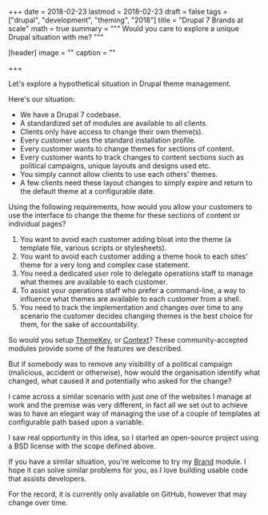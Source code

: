 +++
date = 2018-02-23
lastmod = 2018-02-23
draft = false
tags = ["drupal", "development", "theming", "2018"]
title = "Drupal 7 Brands at scale"
math = true
summary = """
Would you care to explore a unique Drupal situation with me?
"""

[header]
image = ""
caption = ""

+++

Let's explore a hypothetical situation in Drupal theme management.

Here's our situation:

* We have a Drupal 7 codebase.
* A standardized set of modules are available to all clients.
* Clients only have access to change their own theme(s).
* Every customer uses the standard installation profile.
* Every customer wants to change themes for sections of content.
* Every customer wants to track changes to content sections such as political campaigns, unique layouts and designs used etc.
* You simply cannot allow clients to use each others' themes.
* A few clients need these layout changes to simply expire and return to the default theme at a configurable date.

Using the following requirements, how would you allow your customers to use the interface to change the theme for these sections of content or individual pages?

1. You want to avoid each customer adding bloat into the theme (a template file, various scripts or stylesheets).
2. You want to avoid each customer adding a theme hook to each sites' theme for a very long and complex case statement.
3. You need a dedicated user role to delegate operations staff to manage what themes are available to each customer.
4. To assist your operations staff who prefer a command-line, a way to influence what themes are available to each customer from a shell.
5. You need to track the implementation and changes over time to any scenario the customer decides changing themes is the best choice for them, for the sake of accountability.

So would you setup [ThemeKey](https://www.drupal.org/project/themekey), or [Context](https://www.drupal.org/project/context)? These community-accepted modules provide some of the features we described.

But if somebody was to remove any visibility of a political campaign (malicious, accident or otherwise), how would the organisation identify what changed, what caused it and potentially who asked for the change?

I came across a similar scenario with just one of the websites I manage at work and the premise was very different, in fact all we set out to achieve was to have an elegant way of managing the use of a couple of templates at configurable path based upon a variable.
 
I saw real opportunity in this idea, so I started an open-source project using a BSD license with the scope defined above.

If you have a similar situation, you're welcome to try my [Brand](https://github.com/fubarhouse/brand) module. I hope it can solve similar problems for you, as I love building usable code that assists developers.

For the record, it is currently only available on GitHub, however that may change over time.